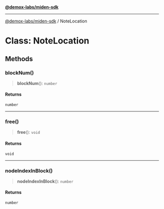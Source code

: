 [**@demox-labs/miden-sdk**](../README.md)

***

[@demox-labs/miden-sdk](../README.md) / NoteLocation

# Class: NoteLocation

## Methods

### blockNum()

> **blockNum**(): `number`

#### Returns

`number`

***

### free()

> **free**(): `void`

#### Returns

`void`

***

### nodeIndexInBlock()

> **nodeIndexInBlock**(): `number`

#### Returns

`number`
